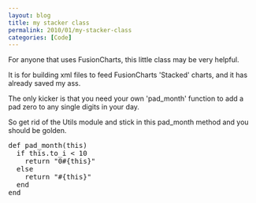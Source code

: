 ```yaml
---
layout: blog
title: my stacker class
permalink: 2010/01/my-stacker-class
categories: [Code]
---
```


<p>For anyone that uses FusionCharts, this little class may be very helpful.</p>
<p>It is for building xml files to feed FusionCharts &#039;Stacked&#039; charts, and it has already saved my ass.</p>

<script src="https://gist.github.com/860786.js?file=stacker.rb"></script>

<p>
The only kicker is that you need your own &#039;pad_month&#039; function to add a pad zero to any single digits in your day.</p>
<p>So get rid of the Utils module and stick in this pad_month method and you should be golden.</p>
<pre>
def pad_month(this)
  if this.to_i &lt; 10
    return "0#{this}"
  else
    return "#{this}"
  end
end
</pre>
